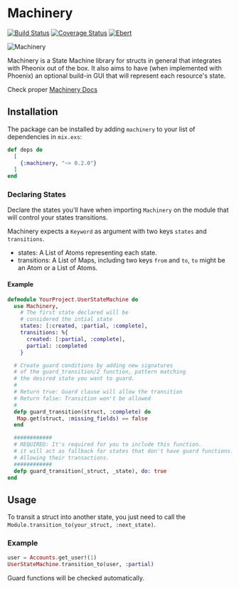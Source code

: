 # Machinery

[![Build Status](https://travis-ci.org/joaomdmoura/machinery.svg?branch=master)](https://travis-ci.org/joaomdmoura/machinery)
[![Coverage Status](https://coveralls.io/repos/github/joaomdmoura/machinery/badge.svg?branch=master)](https://coveralls.io/github/joaomdmoura/machinery?branch=master)
[![Ebert](https://ebertapp.io/github/joaomdmoura/machinery.svg)](https://ebertapp.io/github/joaomdmoura/machinery)

![Machinery](https://github.com/joaomdmoura/machinery/blob/master/logo.png)

Machinery is a State Machine library for structs in general that integrates with
Pheonix out of the box.
It also aims to have (when implemented with Phoenix) an optional build-in GUI
that will represent each resource's state.

Check proper [Machinery Docs](https://hexdocs.pm/machinery)

## Installation

The package can be installed by adding `machinery` to your list of
dependencies in `mix.exs`:

```elixir
def deps do
  [
    {:machinery, "~> 0.2.0"}
  ]
end
```

### Declaring States

Declare the states you'll have when importing `Machinery` on the module
that will control your states transitions.

Machinery expects a `Keyword` as argument with two keys `states` and `transitions`.

- states: A List of Atoms representing each state.
- transitions: A List of Maps, including two keys `from` and `to`, `to` might be an Atom or a List of Atoms.

#### Example

```elixir
defmodule YourProject.UserStateMachine do
  use Machinery,
    # The first state declared will be
    # considered the intial state
    states: [:created, :partial, :complete],
    transitions: %{
      created: [:partial, :complete],
      partial: :completed
    }

  # Create guard conditions by adding new signatures
  # of the guard_transition/2 function, pattern matching
  # the desired state you want to guard.
  #
  # Return true: Guard clause will allow the transition
  # Return false: Transition won't be allowed
  #
  defp guard_transition(struct, :complete) do
   Map.get(struct, :missing_fields) == false
  end

  ############
  # REQUIRED: It's required for you to include this function.
  # it will act as fallback for states that don't have guard functions.
  # Allowing their transactions.
  ############
  defp guard_transition(_struct, _state), do: true
end
```

## Usage

To transit a struct into another state, you just need to call the
`Module.transition_to(your_struct, :next_state)`.

### Example

```elixir
user = Accounts.get_user!(1)
UserStateMachine.transition_to(user, :partial)
```

Guard functions will be checked automatically.